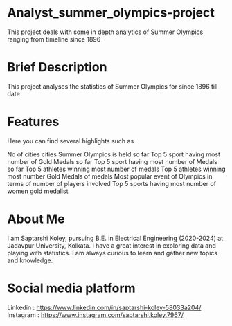 # Analyst_summer_olympics-project
This project deals with some in depth analytics of Summer Olympics ranging from timeline since 1896
# Brief Description

This project analyses the statistics of Summer Olympics for since 1896 till date
# Features
Here you can find several highlights such as

   No of cities cities Summer Olympics is held so far
   Top 5 sport having most number of Gold Medals so far
   Top 5 sport having most number of Medals so far
   Top 5 athletes winning most number of medals
   Top 5 athletes winning most number Gold Medals of medals
   Most popular event of Olympics in terms of number of players involved
   Top 5 sports having most number of women gold medalist

# About Me

I am Saptarshi Koley, pursuing B.E. in Electrical Engineering (2020-2024) at Jadavpur University, Kolkata. I have a great interest in exploring data and playing with statistics. I am always curious to learn and gather new topics and knowledge.
# Social media platform

Linkedin : https://www.linkedin.com/in/saptarshi-koley-58033a204/
Instagram : https://www.instagram.com/saptarshi.koley.7967/
